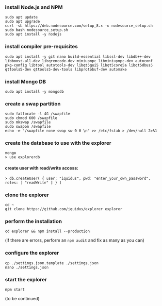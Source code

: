 ### install Node.js and NPM
```
sudo apt update
sudo apt upgrade
curl -sL https://deb.nodesource.com/setup_8.x -o nodesource_setup.sh
sudo bash nodesource_setup.sh
sudo apt install -y nodejs
```

### install compiler pre-requisites
```
sudo apt install -y git nano build-essential libssl-dev libdb++-dev libboost-all-dev libqrencode-dev miniupnpc libminiupnpc-dev autoconf pkg-config libtool autotools-dev libqt5gui5 libqt5core5a libqt5dbus5 qttools5-dev qttools5-dev-tools libprotobuf-dev automake
```

### install Mongo DB
```
sudo apt install -y mongodb
```

### create a swap partition
```
sudo fallocate -l 4G /swapfile
sudo chmod 600 /swapfile
sudo mkswap /swapfile
sudo swapon /swapfile
echo -e "/swapfile none swap sw 0 0 \n" >> /etc/fstab > /dev/null 2>&1
```

### create the database to use with the explorer
```
mongo
> use explorerdb
```
#### create user with read/write access:
```
> db.createUser( { user: "iquidus", pwd: "enter_your_own_password", roles: [ "readWrite" ] } )
```

### clone the explorer
```
cd ~
git clone https://github.com/iquidus/explorer explorer
```

### perform the installation
```
cd explorer && npm install --production
```
(if there are errors, perform an ``` npm audit ``` and fix as many as you can)

### configure the  explorer
```
cp ./settings.json.template ./settings.json
nano ./settings.json
```

### start the explorer
```
npm start
```

(to be continued)
